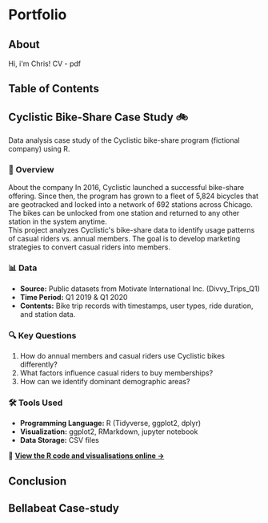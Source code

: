 # Portfolio

## About
Hi, i'm Chris!
CV - pdf

## Table of Contents

## Cyclistic Bike-Share Case Study 🚲  
Data analysis case study of the Cyclistic bike-share program (fictional company) using R.

### 📌 Overview  
About the company 
In 2016, Cyclistic launched a successful bike-share offering. Since then, the program has grown 
to a fleet of 5,824 bicycles that are geotracked and locked into a network of 692 stations across 
Chicago. The bikes can be unlocked from one station and returned to any other station in the 
system anytime.  
This project analyzes Cyclistic's bike-share data to identify usage patterns of casual riders vs. annual members. The goal is to develop marketing strategies to convert casual riders into members.  

### 📊 Data  
- **Source:** Public datasets from Motivate International Inc.  (Divvy_Trips_Q1)
- **Time Period:** Q1 2019 & Q1 2020  
- **Contents:** Bike trip records with timestamps, user types, ride duration, and station data.  

### 🔍 Key Questions  
1. How do annual members and casual riders use Cyclistic bikes differently?  
2. What factors influence casual riders to buy memberships?  
3. How can we identify dominant demographic areas?  

### 🛠 Tools Used  
- **Programming Language:** R (Tidyverse, ggplot2, dplyr)  
- **Visualization:** ggplot2, RMarkdown, jupyter notebook  
- **Data Storage:** CSV files  

📄 **[View the R code and visualisations online ->](https://ChristianJudge.github.io/ChristianJudge/Portfolio/R_Script_Notebook.ipynb)**

## Conclusion

## Bellabeat Case-study
